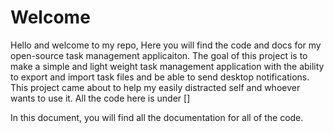 # **Welcome**

Hello and welcome to my repo, Here you will find the code and docs for my open-source task management applicaiton. The goal of this project is to make a simple and light weight task management application with the ability to export and import task files and be able to send desktop notifications. This project came about to help my easily distracted self and whoever wants to use it. All the code here is under []

In this document, you will find all the documentation for all of the code. 




